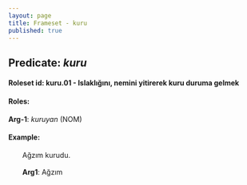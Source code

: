 ```yaml
---
layout: page
title: Frameset - kuru
published: true
---
```

<h2>Predicate: <i>kuru</i></h2>
<h4>Roleset id: kuru.01 - Islaklığını, nemini yitirerek kuru duruma gelmek<br>
<h4>Roles:</h4>
<b>Arg-1</b>: <i>kuruyan</i>  (NOM) <br>
<h4>Example:</h4>
&emsp;&emsp;Ağzım kurudu.<br><br>
&emsp;&emsp;<b>Arg1</b>:  Ağzım<br>

